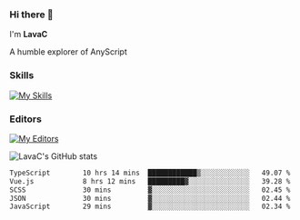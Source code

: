 ### Hi there 👋
I'm **LavaC**

A humble explorer of AnyScript

### Skills
[![My Skills](https://skillicons.dev/icons?i=js,ts,vue,nodejs,nuxtjs,astro,solidjs,tailwind)](https://skillicons.dev)

### Editors
[![My Editors](https://skillicons.dev/icons?i=neovim,vscode)](https://skillicons.dev)

![LavaC's GitHub stats](https://github-readme-stats.vercel.app/api?username=LavaCxx&show_icons=true&theme=synthwave)

<!--START_SECTION:waka-->

```txt
TypeScript        10 hrs 14 mins  ████████████▒░░░░░░░░░░░░   49.07 %
Vue.js            8 hrs 12 mins   █████████▓░░░░░░░░░░░░░░░   39.28 %
SCSS              30 mins         ▓░░░░░░░░░░░░░░░░░░░░░░░░   02.45 %
JSON              30 mins         ▓░░░░░░░░░░░░░░░░░░░░░░░░   02.44 %
JavaScript        29 mins         ▓░░░░░░░░░░░░░░░░░░░░░░░░   02.34 %
```

<!--END_SECTION:waka-->
